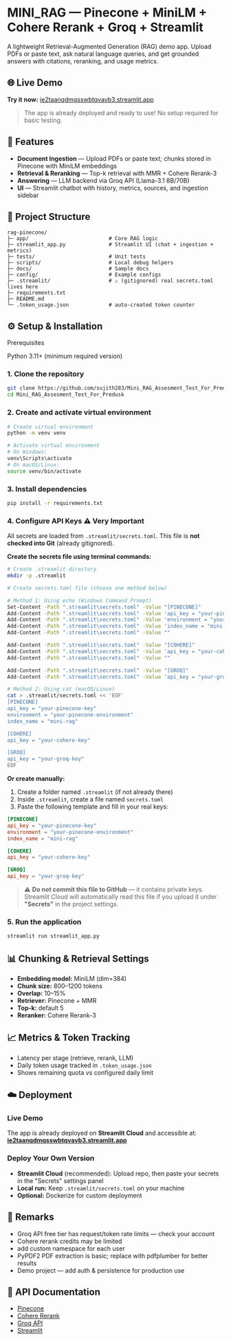 # MINI_RAG — Pinecone + MiniLM + Cohere Rerank + Groq + Streamlit

A lightweight Retrieval-Augmented Generation (RAG) demo app. Upload PDFs or paste text, ask natural language queries, and get grounded answers with citations, reranking, and usage metrics.

## 🌐 Live Demo

**Try it now:** [ie2taanqdmqsswbtqvavb3.streamlit.app](https://ie2taanqdmqsswbtqvavb3.streamlit.app)

> The app is already deployed and ready to use! No setup required for basic testing.

## 🚀 Features

- **Document Ingestion** — Upload PDFs or paste text; chunks stored in Pinecone with MiniLM embeddings
- **Retrieval & Reranking** — Top-k retrieval with MMR + Cohere Rerank-3
- **Answering** — LLM backend via Groq API (Llama-3.1 8B/70B)
- **UI** — Streamlit chatbot with history, metrics, sources, and ingestion sidebar

## 📂 Project Structure

```
rag-pinecone/
├─ app/                          # Core RAG logic
├─ streamlit_app.py              # Streamlit UI (chat + ingestion + metrics)
├─ tests/                        # Unit tests
├─ scripts/                      # Local debug helpers
├─ docs/                         # Sample docs
├─ config/                       # Example configs
├─ .streamlit/                   # ⚠️ (gitignored) real secrets.toml lives here
├─ requirements.txt
├─ README.md
└─ .token_usage.json             # auto-created token counter
```

## ⚙️ Setup & Installation

Prerequisites

Python 3.11+ (minimum required version)

### 1. Clone the repository

```bash
git clone https://github.com/sujith283/Mini_RAG_Assesment_Test_For_Predusk
cd Mini_RAG_Assesment_Test_For_Predusk
```

### 2. Create and activate virtual environment

```bash
# Create virtual environment
python -m venv venv

# Activate virtual environment
# On Windows:
venv\Scripts\activate
# On macOS/Linux:
source venv/bin/activate
```

### 3. Install dependencies

```bash
pip install -r requirements.txt
```

### 4. Configure API Keys ⚠️ **Very Important**

All secrets are loaded from `.streamlit/secrets.toml`. This file is **not checked into Git** (already gitignored).

**Create the secrets file using terminal commands:**

```bash
# Create .streamlit directory
mkdir -p .streamlit

# Create secrets.toml file (choose one method below)

# Method 1: Using echo (Windows Command Prompt)
Set-Content -Path ".streamlit\secrets.toml" -Value "[PINECONE]"
Add-Content -Path ".streamlit\secrets.toml" -Value 'api_key = "your-pinecone-key"'
Add-Content -Path ".streamlit\secrets.toml" -Value 'environment = "your-pinecone-environment"'
Add-Content -Path ".streamlit\secrets.toml" -Value 'index_name = "mini-rag"'
Add-Content -Path ".streamlit\secrets.toml" -Value ""

Add-Content -Path ".streamlit\secrets.toml" -Value "[COHERE]"
Add-Content -Path ".streamlit\secrets.toml" -Value 'api_key = "your-cohere-key"'
Add-Content -Path ".streamlit\secrets.toml" -Value ""

Add-Content -Path ".streamlit\secrets.toml" -Value "[GROQ]"
Add-Content -Path ".streamlit\secrets.toml" -Value 'api_key = "your-groq-key"'

# Method 2: Using cat (macOS/Linux)
cat > .streamlit/secrets.toml << 'EOF'
[PINECONE]
api_key = "your-pinecone-key"
environment = "your-pinecone-environment"
index_name = "mini-rag"

[COHERE]
api_key = "your-cohere-key"

[GROQ]
api_key = "your-groq-key"
EOF
```

**Or create manually:**
1. Create a folder named `.streamlit` (if not already there)
2. Inside `.streamlit`, create a file named `secrets.toml`
3. Paste the following template and fill in your real keys:

```toml
[PINECONE]
api_key = "your-pinecone-key"
environment = "your-pinecone-environment"
index_name = "mini-rag"

[COHERE]
api_key = "your-cohere-key"

[GROQ]
api_key = "your-groq-key"
```

> ⚠️ **Do not commit this file to GitHub** — it contains private keys. Streamlit Cloud will automatically read this file if you upload it under **"Secrets"** in the project settings.

### 5. Run the application

```bash
streamlit run streamlit_app.py
```

## 📊 Chunking & Retrieval Settings

- **Embedding model:** MiniLM (dim=384)
- **Chunk size:** 800–1200 tokens
- **Overlap:** 10–15%
- **Retriever:** Pinecone + MMR
- **Top-k:** default 5
- **Reranker:** Cohere Rerank-3

## 📈 Metrics & Token Tracking

- Latency per stage (retrieve, rerank, LLM)
- Daily token usage tracked in `.token_usage.json`
- Shows remaining quota vs configured daily limit

## ☁️ Deployment

### Live Demo
The app is already deployed on **Streamlit Cloud** and accessible at:
**[ie2taanqdmqsswbtqvavb3.streamlit.app](https://ie2taanqdmqsswbtqvavb3.streamlit.app)**

### Deploy Your Own Version
- **Streamlit Cloud** (recommended): Upload repo, then paste your secrets in the "Secrets" settings panel
- **Local run:** Keep `.streamlit/secrets.toml` on your machine
- **Optional:** Dockerize for custom deployment

## 📝 Remarks

- Groq API free tier has request/token rate limits — check your account
- Cohere rerank credits may be limited
- add custom namespace for each user
- PyPDF2 PDF extraction is basic; replace with pdfplumber for better results
- Demo project — add auth & persistence for production use

## 🔗 API Documentation

- [Pinecone](https://docs.pinecone.io/)
- [Cohere Rerank](https://docs.cohere.com/reference/rerank)
- [Groq API](https://console.groq.com/docs/quickstart)
- [Streamlit](https://docs.streamlit.io/)





